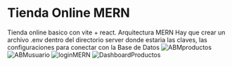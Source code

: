 # Tienda Online MERN

Tienda online basico con vite + react. Arquitectura MERN
Hay que crear un archivo .env dentro del directorio server donde estaria las claves, las configuraciones para conectar con la Base de Datos
![ABMproductos](https://github.com/user-attachments/assets/4d645395-2a0a-41bf-82ee-eac685367c30)
![ABMusuario](https://github.com/user-attachments/assets/e9507b92-b233-453c-b295-b1fd3328808a)
![loginMERN](https://github.com/user-attachments/assets/136bb3a0-ead4-477a-995c-d72f43e4197f)
![DashboardProductos](https://github.com/user-attachments/assets/14b58884-b726-45dd-a918-845b126215fd)
